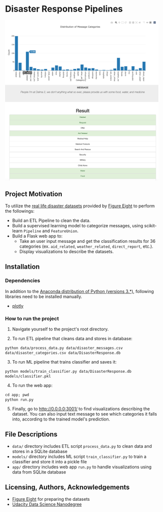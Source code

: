 # Disaster Response Pipelines

![Distribution of Message Categories](images/message-category-distribution.png)
![Classification result obtained from user text input](images/message-classification.png)

## Project Motivation

To utilize the [real life disaster datasets](https://github.com/kazuhirokomoda/disaster-response-pipelines/tree/master/data) provided by [Figure Eight](https://appen.com/) to perform the followings:

- Build an ETL Pipeline to clean the data.
- Build a supervised learning model to categorize messages, using scikit-learn `Pipeline` and `FeatureUnion`.
- Build a Flask web app to:
  - Take an user input message and get the classification results for 36 categories (ex. `aid_related`, `weather_related`, `direct_report`, etc.).
  - Display visualizations to describe the datasets.

## Installation

### Dependencies

In addition to the [Anaconda distribution of Python (versions 3.\*)](https://www.anaconda.com/products/individual-b), following libraries need to be installed manually.

- [plotly](https://plotly.com/python/)

### How to run the project

1. Navigate yourself to the project's root directory.

2. To run ETL pipeline that cleans data and stores in database:

```
python data/process_data.py data/disaster_messages.csv data/disaster_categories.csv data/DisasterResponse.db
```

3. To run ML pipeline that trains classifier and saves it:

```
python models/train_classifier.py data/DisasterResponse.db models/classifier.pkl
```

4. To run the web app:

```
cd app; pwd
python run.py
```

5. Finally, go to http://0.0.0.0:3001/ to find visualizations describing the dataset. You can also input text message to see which categories it falls into, according to the trained model's prediction.

## File Descriptions

- `data/` directory includes ETL script `process_data.py` to clean data and stores in a SQLite database
- `models/` directory includes ML script `train_classifier.py` to train a classifier and store it into a pickle file
- `app/` directory includes web app `run.py` to handle visualizations using data from SQLite database

## Licensing, Authors, Acknowledgements

- [Figure Eight](https://appen.com/) for preparing the datasets
- [Udacity Data Science Nanodegree](https://www.udacity.com/course/data-scientist-nanodegree--nd025)

